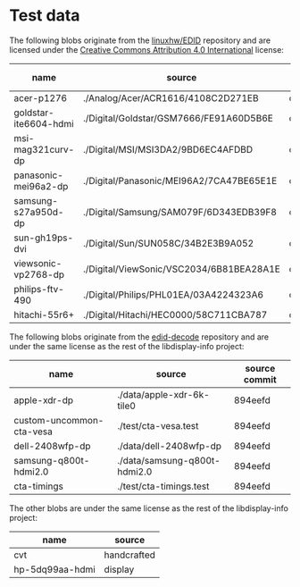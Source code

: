# Test data

The following blobs originate from the [linuxhw/EDID] repository and are
licensed under the [Creative Commons Attribution 4.0 International][CC-BY-4.0]
license:

name | source | source commit
---- | ------ | -------------
acer-p1276		| ./Analog/Acer/ACR1616/4108C2D271EB		| cff7fe4d44
goldstar-ite6604-hdmi	| ./Digital/Goldstar/GSM7666/FE91A60D5B6E	| cff7fe4d44
msi-mag321curv-dp	| ./Digital/MSI/MSI3DA2/9BD6EC4AFDBD		| cff7fe4d44
panasonic-mei96a2-dp	| ./Digital/Panasonic/MEI96A2/7CA47BE65E1E	| cff7fe4d44
samsung-s27a950d-dp	| ./Digital/Samsung/SAM079F/6D343EDB39F8	| cff7fe4d44
sun-gh19ps-dvi		| ./Digital/Sun/SUN058C/34B2E3B9A052		| cff7fe4d44
viewsonic-vp2768-dp	| ./Digital/ViewSonic/VSC2034/6B81BEA28A1E	| cff7fe4d44
philips-ftv-490		| ./Digital/Philips/PHL01EA/03A4224323A6	| cff7fe4d44
hitachi-55r6+		| ./Digital/Hitachi/HEC0000/58C711CBA787	| cff7fe4d44

The following blobs originate from the [edid-decode] repository and are under
the same license as the rest of the libdisplay-info project:

name | source | source commit
---- | ------ | -------------
apple-xdr-dp			| ./data/apple-xdr-6k-tile0	| 894eefd
custom-uncommon-cta-vesa	| ./test/cta-vesa.test		| 894eefd
dell-2408wfp-dp			| ./data/dell-2408wfp-dp	| 894eefd
samsung-q800t-hdmi2.0		| ./data/samsung-q800t-hdmi2.0	| 894eefd
cta-timings			| ./test/cta-timings.test	| 894eefd

The other blobs are under the same license as the rest of the libdisplay-info
project:

name | source
---- | ------
cvt		| handcrafted
hp-5dq99aa-hdmi	| display

[linuxhw/EDID]: https://github.com/linuxhw/EDID
[edid-decode]: https://git.linuxtv.org/edid-decode.git
[CC-BY-4.0]: LICENSE.CC-BY-4.0

